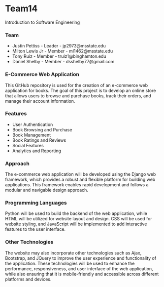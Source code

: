 # Team14
Introduction to Software Engineering

<h3>Team</h3>
<ul>
  <li>Justin Pettiss - Leader - jp2973@msstate.edu </li>
  <li>Milton Lewis Jr - Member - ml1462@msstate.edu </li>
  <li>Tony Ruiz - Member - truiz1@binghamton.edu </li>
  <li>Daniel Shelby - Member - dsshelby77@gmail.com </li>
</ul>

<h3>E-Commerce Web Application</h3>
<p>This GitHub repository is used for the creation of an e-commerce web application for books. The goal of this project is to develop an online store that allows users to browse and purchase books, track their orders, and manage their account information. </p>

<h3>Features</h3>
<ul>
  <li>User Authentication</li>
  <li>Book Browsing and Purchase</li>
  <li>Book Management</li>
  <li>Book Ratings and Reviews</li>
  <li>Social Features</li>
  <li>Analytics and Reporting</li>
</ul>

<h3>Approach</h3>

<p>The e-commerce web application will be developed using the Django web framework, which provides a robust and flexible platform for building web applications. This framework enables rapid development and follows a modular and navigable design approach.</p>

<h3>Programming Languages</h3>

<p>Python will be used to build the backend of the web application, while HTML will be utilized for website layout and design. CSS will be used for website styling, and JavaScript will be implemented to add interactive features to the user interface.</p>

<h3>Other Technologies</h3>

<p>The website may also incorporate other technologies such as Ajax, Bootstrap, and JQuery to improve the user experience and functionality of the application. These technologies will be used to enhance the performance, responsiveness, and user interface of the web application, while also ensuring that it is mobile-friendly and accessible across different platforms and devices.</p>
